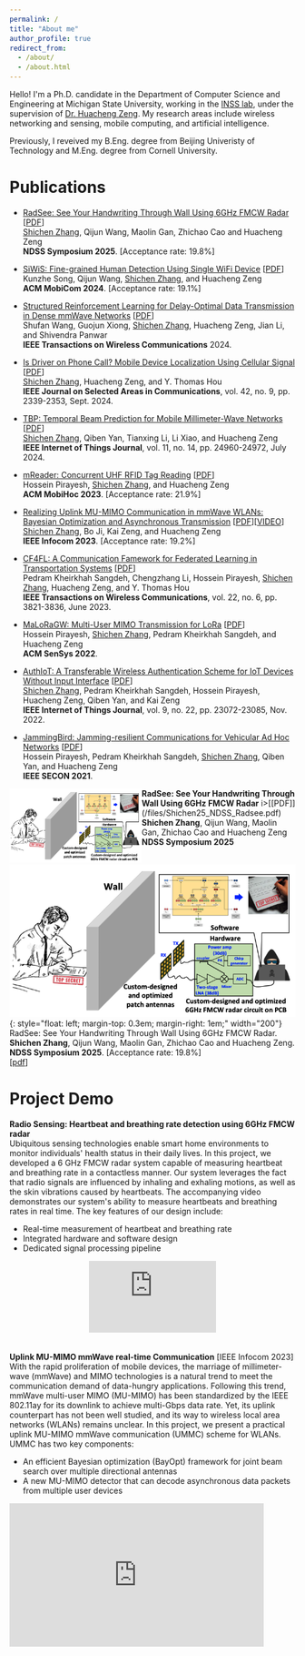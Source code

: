 ```yaml
---
permalink: /
title: "About me"
author_profile: true
redirect_from: 
  - /about/
  - /about.html
---
```


Hello! I'm a Ph.D. candidate in the Department of Computer Science and Engineering at Michigan State University, working in the [INSS lab](https://inss.egr.msu.edu), under the supervision of [Dr. Huacheng Zeng](https://inss.egr.msu.edu/team.html). My research areas include wireless networking and sensing, mobile computing, and artificial intelligence.  

Previously, I reveived my B.Eng. degree from Beijing Univeristy of Technology and M.Eng. degree from Cornell University. 

  
Publications 
======
* [RadSee: See Your Handwriting Through Wall Using 6GHz FMCW Radar]() \[[PDF](/files/Shichen25_NDSS_Radsee.pdf)\]     
<ins>Shichen Zhang</ins>, Qijun Wang, Maolin Gan, Zhichao Cao and Huacheng Zeng   
**NDSS Symposium 2025**. \[Acceptance rate: 19.8%\]   


* [SiWiS: Fine-grained Human Detection Using Single WiFi Device]()  \[[PDF](/files/mobicom24-final.pdf)\]      
Kunzhe Song, Qijun Wang, <ins>Shichen Zhang</ins>, and Huacheng Zeng   
**ACM MobiCom 2024**. \[Acceptance rate: 19.1%\]    

* [Structured Reinforcement Learning for Delay-Optimal Data Transmission in Dense mmWave
Networks](https://ieeexplore.ieee.org/document/10577588) \[[PDF](/files/RL_Dense_mmWave_IEEE_TWC_2024.pdf)\]   
Shufan Wang, Guojun Xiong, <ins>Shichen Zhang</ins>, Huacheng Zeng, Jian Li, and Shivendra Panwar  
**IEEE Transactions on Wireless Communications** 2024. 

* [Is Driver on Phone Call? Mobile Device Localization Using Cellular Signal](https://ieeexplore.ieee.org/document/10556782) \[[PDF](/files/Shichen24_JSAC_PhoLoc.pdf)\]   
<ins>Shichen Zhang</ins>, Huacheng Zeng, and Y. Thomas Hou  
**IEEE Journal on Selected Areas in Communications**, vol. 42, no. 9, pp. 2339-2353, Sept. 2024.  

* [TBP: Temporal Beam Prediction for Mobile Millimeter-Wave Networks](https://ieeexplore.ieee.org/abstract/document/10509774) \[[PDF](/files/tbp_shichen2024.pdf)\]       
<ins>Shichen Zhang</ins>, Qiben Yan, Tianxing Li, Li Xiao, and Huacheng Zeng  
**IEEE Internet of Things Journal**, vol. 11, no. 14, pp. 24960-24972, July 2024.  

* [mReader: Concurrent UHF RFID Tag Reading](https://dl.acm.org/doi/10.1145/3565287.3610256) \[[PDF](/files/mreader2023.pdf)\]   
Hossein Pirayesh, <ins>Shichen Zhang</ins>, and Huacheng Zeng  
**ACM MobiHoc 2023**.  \[Acceptance rate: 21.9%\]   

* [Realizing Uplink MU-MIMO Communication in mmWave WLANs: Bayesian Optimization and Asynchronous Transmission](https://ieeexplore.ieee.org/document/10228888) \[[PDF](/files/shichen23_beamforming_infocom.pdf)\]\[[VIDEO](https://youtu.be/Q2Bk7i6O5mg?si=VcKf3Wqf6PIlwBTb)\]    
<ins>Shichen Zhang</ins>, Bo Ji, Kai Zeng, and Huacheng Zeng  
**IEEE Infocom 2023**.  \[Acceptance rate: 19.2%\]  

* [CF4FL: A Communication Famework for Federated Learning in Transportation Systems](https://ieeexplore.ieee.org/document/9961228) \[[PDF](/files/Pedram22_TWC_CF4FL.pdf)\]  
Pedram Kheirkhah Sangdeh, Chengzhang Li, Hossein Pirayesh, <ins>Shichen Zhang</ins>, Huacheng Zeng, and Y. Thomas Hou  
**IEEE Transactions on Wireless Communications**, vol. 22, no. 6, pp. 3821-3836, June 2023.    

* [MaLoRaGW: Multi-User MIMO Transmission for LoRa](https://dl.acm.org/doi/10.1145/3560905.3568533) \[[PDF](/files/Hossein22_Sensys_MaLoRaGW.pdf)\]  
Hossein Pirayesh, <ins>Shichen Zhang</ins>, Pedram Kheirkhah Sangdeh, and Huacheng Zeng  
**ACM SenSys 2022**.  

* [AuthIoT: A Transferable Wireless Authentication Scheme for IoT Devices Without Input Interface](https://ieeexplore.ieee.org/document/9807277) \[[PDF](/files/Shichen22_JIoT_AuthIoT.pdf)\]  
<ins>Shichen Zhang</ins>, Pedram Kheirkhah Sangdeh, Hossein Pirayesh, Huacheng Zeng, Qiben Yan, and Kai Zeng  
**IEEE Internet of Things Journal**,  vol. 9, no. 22, pp. 23072-23085, Nov. 2022.  

* [JammingBird: Jamming-resilient Communications for Vehicular Ad Hoc Networks](https://ieeexplore.ieee.org/document/9491603) \[[PDF](/files/Hossein_JammingBird.pdf)\]  
Hossein Pirayesh, Pedram Kheirkhah Sangdeh, <ins>Shichen Zhang</ins>, Qiben Yan, and Huacheng Zeng  
**IEEE SECON 2021**.  

<img src="/images/Radsee_teaser.png" align="left" style="vertical-align: middle; width: 233px; height: 130px;">
<b>RadSee: See Your Handwriting Through Wall Using 6GHz FMCW Radar</b> i>[[PDF]](/files/Shichen25_NDSS_Radsee.pdf)<br>
<b>Shichen Zhang</b>, Qijun Wang, Maolin Gan, Zhichao Cao and Huacheng Zeng<br>
<b>NDSS Symposium 2025</b> <br>

<br>

![image](/images/Radsee_teaser.png){: style="float: left; margin-top: 0.3em; margin-right: 1em;" width="200"}
RadSee: See Your Handwriting Through Wall Using 6GHz FMCW Radar.<br>
  **Shichen Zhang**, Qijun Wang, Maolin Gan, Zhichao Cao and Huacheng Zeng.<br>
  **NDSS Symposium 2025**. \[Acceptance rate: 19.8%\]<br>
  [[pdf](/files/Shichen25_NDSS_Radsee.pdf)]


Project Demo
======
**Radio Sensing: Heartbeat and breathing rate detection using 6GHz FMCW radar**  
Ubiquitous sensing technologies enable smart home environments to monitor individuals' health status in their daily lives. In this project, we developed a 6 GHz FMCW radar system capable of measuring heartbeat and breathing rate in a contactless manner. Our system leverages the fact that radio signals are influenced by inhaling and exhaling motions, as well as the skin vibrations caused by heartbeats. The accompanying video demonstrates our system's ability to measure heartbeats and breathing rates in real time. The key features of our design include:

* Real-time measurement of heartbeat and breathing rate
* Integrated hardware and software design
* Dedicated signal processing pipeline

<div style="text-align: center;">
<iframe width="224" height="126" src="https://www.youtube.com/embed/TeO4zp0u8HI?si=nSz2HQUC85IMfgSU" title="YouTube video player" frameborder="0" allow="accelerometer; autoplay; clipboard-write; encrypted-media; gyroscope; picture-in-picture; web-share" referrerpolicy="strict-origin-when-cross-origin" allowfullscreen></iframe>
</div>

<br>

**Uplink MU-MIMO mmWave real-time Communication** \[IEEE Infocom 2023\]   
With the rapid proliferation of mobile devices, the marriage of millimeter-wave (mmWave) and MIMO technologies is a natural trend to meet the communication demand of data-hungry applications. Following this trend, mmWave multi-user MIMO (MU-MIMO) has been standardized by the IEEE 802.11ay for its downlink to achieve multi-Gbps data rate. Yet, its uplink counterpart has not been well studied, and its way to wireless local area networks (WLANs) remains unclear. In this project, we present a practical uplink MU-MIMO mmWave communication (UMMC) scheme for WLANs. UMMC has two key components: 

* An efficient Bayesian optimization (BayOpt) framework for joint beam search over multiple directional antennas
* A new MU-MIMO detector that can decode asynchronous data packets from multiple user devices

<iframe width="448" height="252" src="https://www.youtube.com/embed/Q2Bk7i6O5mg?si=Zbb9m_KIOPGpJF4R" title="YouTube video player" frameborder="0" allow="accelerometer; autoplay; clipboard-write; encrypted-media; gyroscope; picture-in-picture; web-share" referrerpolicy="strict-origin-when-cross-origin" allowfullscreen></iframe> 

<br>

<body>
<script type='text/javascript' id='clustrmaps' src='//cdn.clustrmaps.com/map_v2.js?cl=ffffff&w=300&t=n&d=XnBiPwE1M7VX53IjAt_1zAUkN3D9FZS8_tJKHgrgEkc&co=2d78ad&cmo=3acc3a&cmn=ff5353&ct=ffffff'></script></body>


